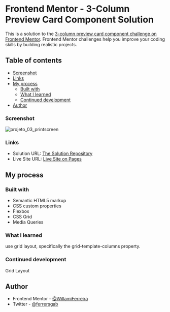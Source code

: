 # Frontend Mentor - 3-Column Preview Card Component Solution

This is a solution to the [3-column preview card component challenge on Frontend Mentor](https://www.frontendmentor.io/challenges/3column-preview-card-component-pH92eAR2-). Frontend Mentor challenges help you improve your coding skills by building realistic projects. 

## Table of contents

  - [Screenshot](#screenshot)
  - [Links](#links)
- [My process](#my-process)
  - [Built with](#built-with)
  - [What I learned](#what-i-learned)
  - [Continued development](#continued-development)
- [Author](#author)

### Screenshot

![projeto_03_printscreen](https://user-images.githubusercontent.com/98838062/196175710-560c1283-f397-4d2f-accf-afa2acb1f478.png)

### Links

- Solution URL: [The Solution Repository](https://github.com/WillamiFerreira/3-column-preview-card-component.git)
- Live Site URL: [Live Site on Pages](https://willamiferreira.github.io/3-column-preview-card-component/)

## My process

### Built with

- Semantic HTML5 markup
- CSS custom properties
- Flexbox
- CSS Grid
- Media Queries


### What I learned

use grid layout, specifically the grid-template-columns property.

### Continued development

Grid Layout

## Author

- Frontend Mentor - [@WillamiFerreira](https://www.frontendmentor.io/profile/WillamiFerreira)
- Twitter - [@ferrersgab](https://www.twitter.com/ferrersgab)
